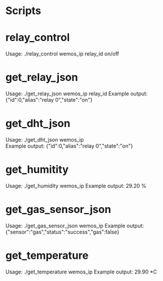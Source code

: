 # Scripts

# relay_control
Usage: ./relay_control wemos_ip relay_id on/off

# get_relay_json
Usage: ./get_relay_json wemos_ip relay_id
Example output: {"id":0,"alias":"relay 0","state":"on"}

# get_dht_json
Usage: ./get_dht_json wemos_ip  
Example output: {"id":0,"alias":"relay 0","state":"on"}

# get_humitity
Usage: ./get_humidity wemos_ip
Example output: 29.20 %

# get_gas_sensor_json
Usage: ./get_gas_sensor_json wemos_ip
Example output: {"sensor":"gas","status":"success","gas":false}

# get_temperature
Usage: ./get_temperature wemos_ip
Example output: 29.90 *C

